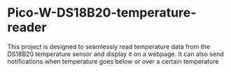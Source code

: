 # Pico-W-DS18B20-temperature-reader
This project is designed to seamlessly read temperature data from the DS18B20 temperature sensor and display it on a webpage. It can also send notifications when temperature goes below or over a certain temperature
